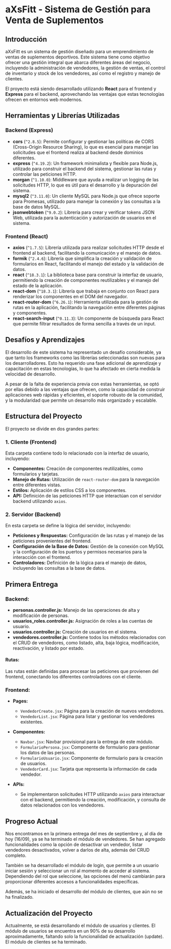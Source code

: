 # aXsFitt - Sistema de Gestión para Venta de Suplementos

## Introducción

aXsFitt es un sistema de gestión diseñado para un emprendimiento de ventas de suplementos deportivos. Este sistema tiene como objetivo ofrecer una gestión integral que abarca diferentes áreas del negocio, incluyendo la administración de vendedores, la gestión de ventas, el control de inventario y stock de los vendedores, así como el registro y manejo de clientes.

El proyecto está siendo desarrollado utilizando **React** para el frontend y **Express** para el backend, aprovechando las ventajas que estas tecnologías ofrecen en entornos web modernos.

## Herramientas y Librerías Utilizadas

### Backend (Express)
- **cors** (`^2.8.5`): Permite configurar y gestionar las políticas de CORS (Cross-Origin Resource Sharing), lo que es esencial para manejar las solicitudes que el frontend realiza al backend desde dominios diferentes.
- **express** (`^4.19.2`): Un framework minimalista y flexible para Node.js, utilizado para construir el backend del sistema, gestionar las rutas y controlar las peticiones HTTP.
- **morgan** (`^1.10.0`): Middleware que ayuda a realizar un logging de las solicitudes HTTP, lo que es útil para el desarrollo y la depuración del sistema.
- **mysql2** (`^3.11.0`): Un cliente MySQL para Node.js que ofrece soporte para Promesas, utilizado para manejar la conexión y las consultas a la base de datos MySQL.
- **jsonwebtoken** (`^9.0.2`): Librería para crear y verificar tokens JSON Web, utilizada para la autenticación y autorización de usuarios en el sistema.

### Frontend (React)
- **axios** (`^1.7.5`): Librería utilizada para realizar solicitudes HTTP desde el frontend al backend, facilitando la comunicación y el manejo de datos.
- **formik** (`^2.4.6`): Librería que simplifica la creación y validación de formularios en React, facilitando el manejo del estado y la validación de datos.
- **react** (`^18.3.1`): La biblioteca base para construir la interfaz de usuario, permitiendo la creación de componentes reutilizables y el manejo del estado de la aplicación.
- **react-dom** (`^18.3.1`): Librería que trabaja en conjunto con React para renderizar los componentes en el DOM del navegador.
- **react-router-dom** (`^6.26.1`): Herramienta utilizada para la gestión de rutas en la aplicación, facilitando la navegación entre diferentes páginas y componentes.
- **react-search-input** (`^0.11.3`): Un componente de búsqueda para React que permite filtrar resultados de forma sencilla a través de un input.

## Desafíos y Aprendizajes

El desarrollo de este sistema ha representado un desafío considerable, ya que tanto los frameworks como las librerías seleccionadas son nuevas para los desarrolladores. Esto ha requerido una fase adicional de aprendizaje y capacitación en estas tecnologías, lo que ha afectado en cierta medida la velocidad de desarrollo.

A pesar de la falta de experiencia previa con estas herramientas, se optó por ellas debido a las ventajas que ofrecen, como la capacidad de construir aplicaciones web rápidas y eficientes, el soporte robusto de la comunidad, y la modularidad que permite un desarrollo más organizado y escalable.

## Estructura del Proyecto

El proyecto se divide en dos grandes partes:

### 1. Cliente (Frontend)
Esta carpeta contiene todo lo relacionado con la interfaz de usuario, incluyendo:
- **Componentes:** Creación de componentes reutilizables, como formularios y tarjetas.
- **Manejo de Rutas:** Utilización de `react-router-dom` para la navegación entre diferentes vistas.
- **Estilos:** Aplicación de estilos CSS a los componentes.
- **API:** Definición de las peticiones HTTP que interactúan con el servidor backend utilizando `axios`.

### 2. Servidor (Backend)
En esta carpeta se define la lógica del servidor, incluyendo:
- **Peticiones y Respuestas:** Configuración de las rutas y el manejo de las peticiones provenientes del frontend.
- **Configuración de la Base de Datos:** Gestión de la conexión con MySQL y la configuración de los puertos y permisos necesarios para la interacción con el frontend.
- **Controladores:** Definición de la lógica para el manejo de datos, incluyendo las consultas a la base de datos.

## Primera Entrega

### Backend:
- **personas.controller.js:** Manejo de las operaciones de alta y modificación de personas.
- **usuarios_roles.controller.js:** Asignación de roles a las cuentas de usuario.
- **usuarios.controller.js:** Creación de usuarios en el sistema.
- **vendedores.controller.js:** Contiene todos los métodos relacionados con el CRUD de vendedores, como listado, alta, baja lógica, modificación, reactivación, y listado por estado.

#### Rutas:
Las rutas están definidas para procesar las peticiones que provienen del frontend, conectando los diferentes controladores con el cliente.

### Frontend:
- **Pages:**
  - `VendedorCreate.jsx`: Página para la creación de nuevos vendedores.
  - `VendedorList.jsx`: Página para listar y gestionar los vendedores existentes.

- **Componentes:**
  - `Navbar.jsx`: Navbar provisional para la entrega de este módulo.
  - `FormularioPersona.jsx`: Componente de formulario para gestionar los datos de las personas.
  - `FormularioUsuario.jsx`: Componente de formulario para la creación de usuarios.
  - `VendedorCard.jsx`: Tarjeta que representa la información de cada vendedor.

- **APIs:**
  - Se implementaron solicitudes HTTP utilizando `axios` para interactuar con el backend, permitiendo la creación, modificación, y consulta de datos relacionados con los vendedores.

## Progreso Actual

Nos encontramos en la primera entrega del mes de septiembre y, al día de hoy (16/09), ya se ha terminado el módulo de vendedores. Se han agregado funcionalidades como la opción de desactivar un vendedor, listar vendedores desactivados, volver a darlos de alta, además del CRUD completo.

También se ha desarrollado el módulo de login, que permite a un usuario iniciar sesión y seleccionar un rol al momento de acceder al sistema. Dependiendo del rol que seleccione, las opciones del menú cambiarán para proporcionar diferentes accesos a funcionalidades específicas.

Además, se ha iniciado el desarrollo del módulo de clientes, que aún no se ha finalizado.

## Actualización del Proyecto

Actualmente, se está desarrollando el módulo de usuarios y clientes. El módulo de usuarios se encuentra en un 90% de su desarrollo aproximadamente, faltando solo la funcionalidad de actualización (update). El módulo de clientes se ha terminado.
